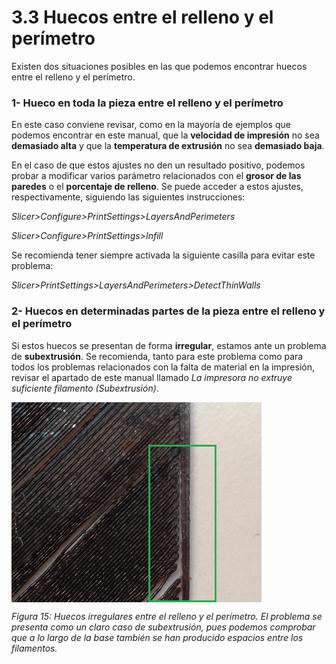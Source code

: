 # 3.3 Huecos entre el relleno y el perímetro

Existen dos situaciones posibles en las que podemos encontrar huecos entre el relleno y el perímetro. 


### 1- Hueco en toda la pieza entre el relleno y el perímetro

En este caso conviene revisar, como en la mayoría de ejemplos que podemos encontrar en este manual, que la **velocidad de impresión** no sea **demasiado alta** y que la **temperatura de extrusión** no sea **demasiado baja**.

En el caso de que estos ajustes no den un resultado positivo, podemos probar a modificar varios parámetro relacionados con el **grosor de las paredes** o el **porcentaje de relleno**. Se puede acceder a estos ajustes, respectivamente, siguiendo las siguientes instrucciones:

*Slicer>Configure>PrintSettings>LayersAndPerimeters*

*Slicer>Configure>PrintSettings>Infill*

Se recomienda tener siempre activada la siguiente casilla para evitar este problema:

*Slicer>PrintSettings>LayersAndPerimeters>DetectThinWalls*

### 2- Huecos en determinadas partes de la pieza entre el relleno y el perímetro

Si estos huecos se presentan de forma **irregular**, estamos ante un problema de **subextrusión**. Se recomienda, tanto para este problema como para todos los problemas relacionados con la falta de material en la impresión, revisar el apartado de este manual llamado *La impresora no extruye suficiente filamento (Subextrusión)*.

<img src="Sub.jpg" alt="sub" height="320" width="400" align="middle">

*Figura 15: Huecos irregulares entre el relleno y el perímetro. El problema se presenta como un claro caso de subextrusión, pues podemos comprobar que a lo largo de la base también se han producido espacios entre los filamentos.*